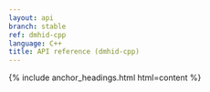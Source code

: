 ```yaml
---
layout: api
branch: stable
ref: dmhid-cpp
language: C++
title: API reference (dmhid-cpp)
---
```

{% include anchor_headings.html html=content %}